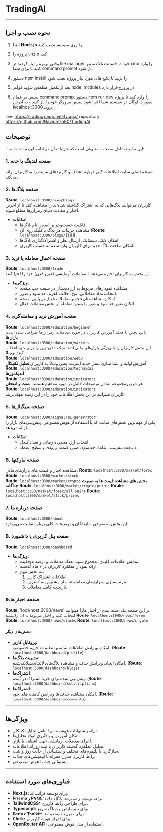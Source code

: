 # TradingAI

---

## نحوه نصب و اجرا

1. ابتدا **Node.js** را روی سیستم نصب کنید.

2. پروژه را unzip کنید

3. وقتی پروژه را باز کردید در file manager خود
در قسمت بالا دستور cmd را وارد کنید
تا برای شما command prompt باز شود

4. دستور npm install را بزنید 
تا پکیچ های مورد نیاز پروژه نصب شود

5. بعد از تکمیل مطمعن شوید فولدر node_modules در پروژخ قرار دارد

6. سپس در همان command prompt
دستور npm run dev را وارد کنید
تا پروژه بصورت لوکال در سیستم شما اجرا شود
سپس مرورگر خود را باز کنید و به آدرس localhost:3000 بروید

live: https://tradingaiapp.netlify.app/
repository: https://github.com/Navidreza80/TradingAI

## توضیحات

این سایت شامل صفحات متنوعی است که جزئیات آن در ادامه آورده شده است:

### **1. صفحه لندینگ یا خانه**

صفحه اصلی سایت اطلاعات کلی درباره اهداف و کاربردهای سایت را به کاربران ارائه می‌کند.

### **2. صفحه بلاگ‌ها**

**Route**: `localhost:3000/news/blogs`  
کاربران می‌توانند بلاگ‌هایی که به اشتراک گذاشته شده‌اند را مشاهده کنند تا از آخرین اخبار و مقالات دنیای رمز‌ارزها مطلع شوند.

- **امکانات**:
  - قابلیت جست‌وجو بر اساس نام بلاگ‌ها.
  - مشاهده جزئیات هر بلاگ با کلیک روی آن (**Route**: `localhost:3000/blogs/[id]`).
  - امکان لایک، دیسلایک، ارسال نظر و اشتراک‌گذاری بلاگ‌ها.
  - امکان ساخت بلاگ جدید برای کاربران وارد شده به حساب کاربری.

### **3. صفحه اعمال معامله یا ترید**

**Route**: `localhost:3000/trade`  
این بخش به کاربران اجازه می‌دهد تا معاملات آزمایشی (غیرواقعی) خود را اجرا کنند.

- **ویژگی‌ها**:
  - مشاهده نمودارهای مربوط به ارز دیجیتال در سمت چپ صفحه.
  - انتخاب نماد معاملاتی، نوع، حالت، اهرم، حد سود و ضرر.
  - امکان مشاهده تاریخچه و معاملات فعال در پایین صفحه.
  - امکان تغییر حد سود و ضرر یا بستن معامله در بخش معاملات فعال.

### **4. صفحه آموزش ترید و معامله‌گری**

**Route**: `localhost:3000/education/beginner`  
این بخش با هدف آموزش کاربران در حوزه معاملات رمز‌ارزها طراحی شده است.  
**بازار ها**  
 **Route**: `localhost:3000/education/markets`  
این بخش کاربران را با ویژگی بازارهای مالی اشنا میکند تا بهترین را برای خود انتخاب کنند.
**وب3**  
 **Route**: `localhost:3000/education/web3`  
آموزش اولیه و اشنا سازی نسل جدید اینترنت یعنی وب3 به کاربران
**تحلیل تکنیکال**  
 **Route**: `localhost:3000/education/technical`  
**اندیکاتورها**  
 **Route**: `localhost:3000/education/indicators`  
هر دو زیرمجموعه شامل توضیحات کامل در مورد مفاهیم هستند.
**تست و امتحان**  
 **Route**: `localhost:3000/education/indicators`  
کاربران میتوانند در این بخش اطلاعات خود را در این زمینه مهک بزنند

### **5. صفحه سیگنال‌ها**

**Route**: `localhost:3000/signal/ai-generrator`  
یکی از مهم‌ترین بخش‌های سایت که با استفاده از هوش مصنوعی، پیش‌بینی‌های بازار را ارائه می‌دهد.

- **امکانات**:
  - انتخاب ارز، محدوده زمانی و تعداد کندل.
  - دریافت پیش‌بینی شامل حد سود، ضرر، قیمت ورودی و سطح اعتماد.

### **6. صفحه مارکتها**

مشاهده اخبار و قیمت های بازارهای مالی.
**Route**: `localhost:3000/market/forex`  
**Route**: `localhost:3000/market/stock`  
**Route**: `localhost:3000/market/crypto`
**بخش های مشاهده قیمت ها به صورت جداگانه**
**Route**: `localhost:3000/market/crypto/prices`
**Route**: `localhost:3000/market/forex/all-pairs`
**Route**: `localhost:3000/market/stock/prices`

### **7. صفحه درباره ما**

**Route**: `localhost:3000/about`  
این بخش به معرفی سازندگان و توضیحات کلی درباره سایت می‌پردازد.

### **8. صفحه پنل کاربری یا داشبورد**

**Route**: `localhost:3000/dashboard`

- **ویژگی‌ها**:
  - نمایش اطلاعات کلیدی: مجموع سود، تعداد معاملات و درصد موفقیت.
  - ارائه نمودار عملکرد کاربران در ۶ ماه گذشته.
  - سه بخش مهم:
    1. اطلاعات اشتراک کاربر.
    2. مرتب‌سازی رمز‌ارزهای معامله‌شده از بیشترین به کمترین.
    3. تاریخچه کامل معاملات.

### **9.صفحه اخبار ها**

**Route**: 'localhost:3000/news'
در این صفحه یک دسته بندی از اخبار هارا میتوانید انتخاب کنید و
اخبار مربوط به ان را ببینید
**Route**: `localhost:3000/news/forex`
**Route**: `localhost:3000/news/stocks`
**Route**: `localhost:3000/news/crypto`

#### بخش‌های دیگر:

- **پروفایل کاربر:**  
  امکان ویرایش اطلاعات نمایه و تنظیمات حریم خصوصی. (**Route**: `localhost:3000/dashboard/profile`)
- **مدیریت بلاگ‌ها:**  
  امکان ایجاد، ویرایش حذف و مشاهده بلاگ‌های لایک/دیسلایک‌شده. (**Route**: `localhost:3000/dashboard/blogs`)
- **اشتراک‌ها:**  
  پیش‌بینی شده برای خرید اشتراک در آینده. (**Route**: `localhost:3000/dashboard/subscriptions`)
- **اشتراک‌ها:**  
  امکان مشاهده حذف ها ویرایش کامنت های خود. (**Route**: `localhost:3000/dashboard/comments`)

---

## ویژگی‌ها

- ارائه پیشنهادات هوشمند بر اساس تحلیل تکنیکال.
- امکان آموزش و یادگیری انواع تحلیل‌ها.
- اجرای معاملات آزمایشی جهت آشنایی با بازار.
- تحلیل عملکرد گذشته کاربران با ثبت روزانه اطلاعات.
- سازگاری با پلتفرم‌های مختلف و پشتیبانی از حالت روز و شب.
- رابط کاربری مدرن همراه با انیمیشن‌های جذاب.
- پشتیبانی چت با هوش مصنوعی.

---

## فناوری‌های مورد استفاده

- **Next.js:** برای توسعه فرانت‌اند.
- **Prisma و PSQL:** برای توسعه و مدیریت پایگاه داده.
- **TailwindCSS:** برای طراحی رابط کاربری.
- **Typescript:** برای تایپ ایمن و دیباگ سریع.
- **Redux Toolkit:** برای مدیریت وضعیت‌ها.
- **Clerk:** برای احراز هویت کاربران.
- **OpenRouter API:** استفاده از مدل هوش مصنوعی.

